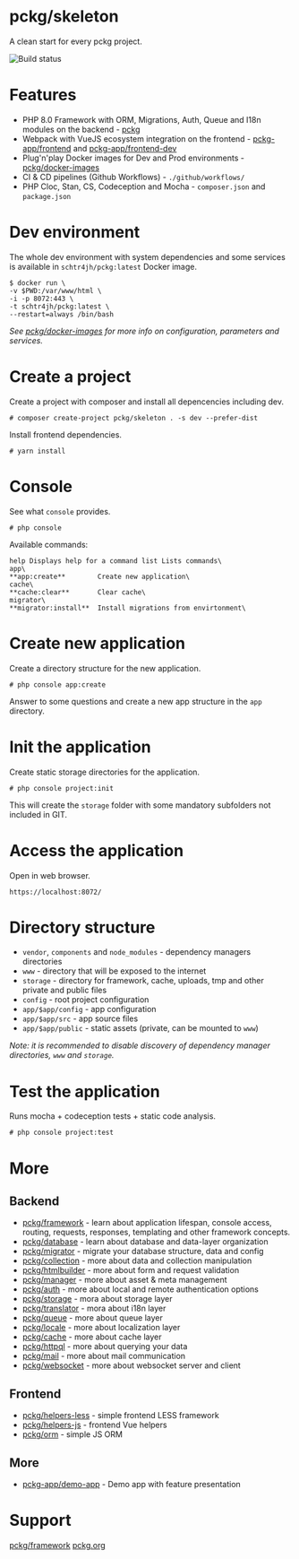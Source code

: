 # pckg/skeleton

A clean start for every pckg project.

![Build status](https://github.com/pckg/skeleton/workflows/Pckg%20Skeleton%20CI/badge.svg)

# Features

- PHP 8.0 Framework with ORM, Migrations, Auth, Queue and I18n modules on the backend - [pckg](https://github.com/pckg)
- Webpack with VueJS ecosystem integration on the frontend - [pckg-app/frontend](https://github.com/pckg-app/frontend)
  and [pckg-app/frontend-dev](https://github.com/pckg-app/frontend-dev)
- Plug'n'play Docker images for Dev and Prod environments - [pckg/docker-images](https://github.com/pckg/docker-images)
- CI & CD pipelines (Github Workflows) - `./github/workflows/`
- PHP Cloc, Stan, CS, Codeception and Mocha - `composer.json` and `package.json`

# Dev environment

The whole dev environment with system dependencies and some services is available in `schtr4jh/pckg:latest` Docker
image.

```
$ docker run \
-v $PWD:/var/www/html \
-i -p 8072:443 \
-t schtr4jh/pckg:latest \
--restart=always /bin/bash
```

_See [pckg/docker-images](https://github.com/pckg/docker-images) for more info on configuration, parameters and
services._

# Create a project

Create a project with composer and install all depencencies including dev.

`# composer create-project pckg/skeleton . -s dev --prefer-dist`

Install frontend dependencies.

`# yarn install`

# Console

See what `console` provides.

`# php console`

Available commands:

```
help Displays help for a command list Lists commands\
app\
**app:create**        Create new application\
cache\
**cache:clear**       Clear cache\
migrator\
**migrator:install**  Install migrations from envirtonment\
```

# Create new application

Create a directory structure for the new application.

`# php console app:create`

Answer to some questions and create a new app structure in the `app` directory.

# Init the application

Create static storage directories for the application.

`# php console project:init`

This will create the `storage` folder with some mandatory subfolders not included in GIT.

# Access the application

Open in web browser.

`https://localhost:8072/`

# Directory structure
- `vendor`, `components` and `node_modules` - dependency managers directories
- `www` - directory that will be exposed to the internet
- `storage` - directory for framework, cache, uploads, tmp and other private and public files
- `config` - root project configuration
- `app/$app/config` - app configuration
- `app/$app/src` - app source files
- `app/$app/public` - static assets (private, can be mounted to `www`)

_Note: it is recommended to disable discovery of dependency manager directories, `www` and `storage`._

# Test the application

Runs mocha + codeception tests + static code analysis.

`# php console project:test`

# More

## Backend

- [pckg/framework](https://github.com/pckg/framework) - learn about application lifespan, console access, routing,
  requests, responses, templating and other framework concepts.
- [pckg/database](https://github.com/pckg/database) - learn about database and data-layer organization
- [pckg/migrator](https://github.com/pckg/migrator) - migrate your database structure, data and config
- [pckg/collection](https://github.com/pckg/collection) - more about data and collection manipulation
- [pckg/htmlbuilder](https://github.com/pckg/htmlbuilder) - more about form and request validation
- [pckg/manager](https://github.com/pckg/manager) - more about asset & meta management
- [pckg/auth](https://github.com/pckg/auth) - more about local and remote authentication options
- [pckg/storage](https://github.com/pckg/storage) - mora about storage layer
- [pckg/translator](https://github.com/pckg/translator) - mora about i18n layer
- [pckg/queue](https://github.com/pckg/queue) - more about queue layer
- [pckg/locale](https://github.com/pckg/locale) - more about localization layer
- [pckg/cache](https://github.com/pckg/cache) - more about cache layer
- [pckg/httpql](https://github.com/pckg/httpql) - more about querying your data
- [pckg/mail](https://github.com/pckg/mail) - more about mail communication
- [pckg/websocket](https://github.com/pckg/websocket) - more about websocket server and client

## Frontend

- [pckg/helpers-less](https://github.com/pckg/helpers-less) - simple frontend LESS framework
- [pckg/helpers-js](https://github.com/pckg/helpers-js) - frontend Vue helpers
- [pckg/orm](https://github.com/pckg/orm) - simple JS ORM

## More
- [pckg-app/demo-app](https://github.com/pckg-app/demo-app) - Demo app with feature presentation

# Support

[pckg/framework](https://github.com/pckg/framework)
[pckg.org](https://pckg.org)
